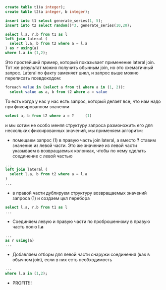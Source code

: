 ```sql
create table t1(a integer);
create table t2(a integer, b integer);

insert into t1 select generate_series(1, 5);
insert into t2 select random()*3, generate_series(10,20);

select l.a, r.b from t1 as l
left join lateral (
  select l.a, b from t2 where a = l.a
) as r using(a)
where l.a in (1,2);
```

Это простейший пример, который показывает применение lateral join. Тот же результат можно получить обычным join, но это схематичный запрос.
Lateral по факту заменяет цикл, и запрос выше можно переписать псевдокодом:
```sql
foreach value in (select a from t1 where a in (1, 2)):
  select value as a, b from t2 where a = value
```
То есть когда у нас у нас есть запрос, который делает все, что нам надо при фиксированном значении
```sql
select a, b from t2 where a = ?     (1)
```
и мы хотим не особо меняя структуру запроса размоножить его для нескольких фиксированных значений, мы применяем алгоритм:
* помещаем запрос (1) в правую часть join lateral, а вместо **?** ставим значение из левой части. Это же значение из левой части указываем в возвращаемых колонках, чтобы по нему сделать соединение с левой частью 
```sql
...
left join lateral (
  select l.a, b from t2 where a = l.a
)
...
```
* в правой части дублируем структуру возвращаемых значений запроса (1) и создаем цкл перебора
```sql
select l.a, r.b from t1 as l
...
```
* Соединяем левую и правую части по проброшенному в правую часть полю **l.a**
```sql
...
as r using(a)
...
```
* Добавляем отборы для левой части снаружи соединения (как в обычном join), если в них есть необходимость
```sql
...
where l.a in (1,2);
```
* PROFIT!!!

